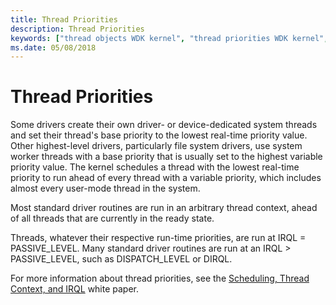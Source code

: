 ```yaml
---
title: Thread Priorities
description: Thread Priorities
keywords: ["thread objects WDK kernel", "thread priorities WDK kernel", "priorities WDK threads"]
ms.date: 05/08/2018
---
```


# Thread Priorities





Some drivers create their own driver- or device-dedicated system threads and set their thread's base priority to the lowest real-time priority value. Other highest-level drivers, particularly file system drivers, use system worker threads with a base priority that is usually set to the highest variable priority value. The kernel schedules a thread with the lowest real-time priority to run ahead of every thread with a variable priority, which includes almost every user-mode thread in the system.

Most standard driver routines are run in an arbitrary thread context, ahead of all threads that are currently in the ready state.

Threads, whatever their respective run-time priorities, are run at IRQL = PASSIVE\_LEVEL. Many standard driver routines are run at an IRQL &gt; PASSIVE\_LEVEL, such as DISPATCH\_LEVEL or DIRQL.

For more information about thread priorities, see the [Scheduling, Thread Context, and IRQL](https://go.microsoft.com/fwlink/p/?linkid=59757) white paper.

 

 




